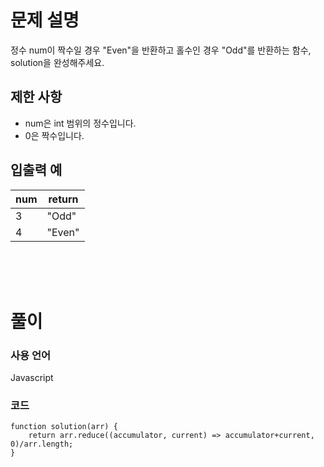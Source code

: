 # 문제 설명

정수 num이 짝수일 경우 "Even"을 반환하고 홀수인 경우 "Odd"를 반환하는 함수, solution을 완성해주세요.

## 제한 사항

- num은 int 범위의 정수입니다.
- 0은 짝수입니다.

## 입출력 예

|num|return|
|--|--|
|3|"Odd"|
|4|"Even"|

<br />
<br />
<br />

# 풀이

### 사용 언어

Javascript

### 코드

```
function solution(arr) {
    return arr.reduce((accumulator, current) => accumulator+current, 0)/arr.length;
}
```
